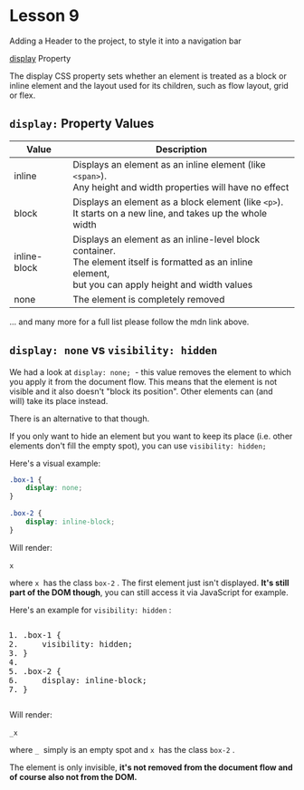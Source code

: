 # Lesson 9

Adding a Header to the project, to style it into a navigation bar

[display](https://developer.mozilla.org/en-US/docs/Web/CSS/box-sizing) Property

The display CSS property sets whether an element is treated as a block or inline element and the layout used for its children, such as flow layout, grid or flex.

## <code>display:</code> Property Values

| Value        | Description                                                                                                                                                         |
| ------------ | ------------------------------------------------------------------------------------------------------------------------------------------------------------------- |
| inline       | Displays an element as an inline element (like <code>&lt;span&gt;</code>). <br/>Any height and width properties will have no effect                                 |
| block        | Displays an element as a block element (like <code>&lt;p&gt;</code>). <br/>It starts on a new line, and takes up the whole width                                    |
| inline-block | Displays an element as an inline-level block container. <br />The element itself is formatted as an inline element, <br />but you can apply height and width values |
| none         | The element is completely removed                                                                                                                                   |

... and many more for a full list please follow the mdn link above.

## <code>display: none</code> vs <code>visibility: hidden</code>

<p>We had a look at <code>display: none;</code>&nbsp; - this value removes the element to which you apply it from the document flow. This means that the element is&nbsp;not visible and it also doesn't "block its position". Other elements can&nbsp;(and will)&nbsp;take its place instead.</p>

<p>There is an alternative to that though.</p>

<p>If you only want to hide an element but you want to keep its place (i.e. other elements don't fill the empty spot), you can use <code>visibility: hidden;</code>&nbsp;</p>

<p>Here's a visual example:</p>

```CSS
.box-1 {
    display: none;
}
 
.box-2 {
    display: inline-block;
}
```
<p>Will render:</p>

<p><code>x</code>&nbsp;&nbsp;</p>

<p>where <code>x</code>&nbsp; has the class <code>box-2</code>&nbsp;. The first element just isn't displayed. <strong>It's still part of the DOM&nbsp;though</strong>, you can still access it via JavaScript for example.</p>

<p>Here's an example for <code>visibility: hidden</code>&nbsp;:</p>

<pre class="prettyprint linenums prettyprinted" role="presentation" style=""><ol class="linenums"><li class="L0"><span class="pun">.</span><span class="pln">box</span><span class="pun">-</span><span class="lit">1</span><span class="pln"> </span><span class="pun">{</span></li><li class="L1"><span class="pln">    visibility</span><span class="pun">:</span><span class="pln"> hidden</span><span class="pun">;</span></li><li class="L2"><span class="pun">}</span></li><li class="L3"><span class="pln">&nbsp;</span></li><li class="L4"><span class="pun">.</span><span class="pln">box</span><span class="pun">-</span><span class="lit">2</span><span class="pln"> </span><span class="pun">{</span></li><li class="L5"><span class="pln">    display</span><span class="pun">:</span><span class="pln"> </span><span class="kwd">inline</span><span class="pun">-</span><span class="pln">block</span><span class="pun">;</span></li><li class="L6"><span class="pun">}</span></li></ol></pre>

<p>Will render:</p>

<p><code>_x</code>&nbsp;</p>

<p>where <code>_</code>&nbsp;&nbsp;simply is an empty spot and <code>x</code>&nbsp; has the class <code>box-2</code>&nbsp;.</p><p>The element is only invisible, <strong>it's not removed from the document flow and of course also not from the DOM.</strong></p>
